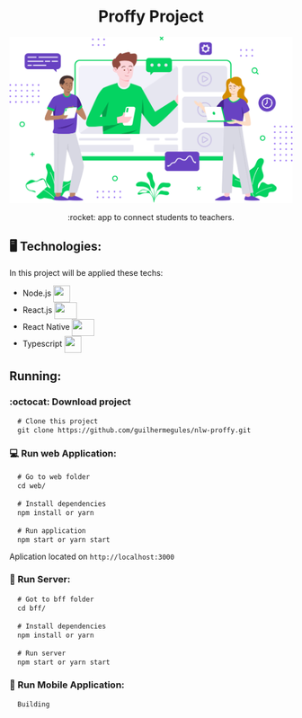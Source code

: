 <h1 align="center">Proffy Project</h1>
<p align="center">
 <img src="./web/src/assets/images/landing.svg">
</p>
<p align="center">
:rocket: app to connect students to teachers.
</p>

## 🖥️ Technologies:

In this project will be applied these techs:

- Node.js <img src="https://cdn2.iconfinder.com/data/icons/nodejs-1/512/nodejs-512.png" width="30" height="30" align="center">
- React.js <img  src="https://upload.wikimedia.org/wikipedia/commons/thumb/a/a7/React-icon.svg/1200px-React-icon.svg.png" width="40" height="30" align="center">
- React Native <img src="https://upload.wikimedia.org/wikipedia/commons/thumb/a/a7/React-icon.svg/1200px-React-icon.svg.png" width="40" height="30" align="center">
- Typescript <img src="https://cdn.iconscout.com/icon/free/png-512/typescript-1174965.png" width="30" height="30" align="center">

## Running:

### :octocat: Download project

```
  # Clone this project
  git clone https://github.com/guilhermegules/nlw-proffy.git
```

### :computer: Run web Application:

```
  # Go to web folder
  cd web/

  # Install dependencies
  npm install or yarn

  # Run application
  npm start or yarn start
```

Aplication located on `http://localhost:3000`

### 📨 Run Server:

```
  # Got to bff folder
  cd bff/

  # Install dependencies
  npm install or yarn

  # Run server
  npm start or yarn start
```

### :iphone: Run Mobile Application:

```
  Building
```
